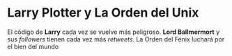 # Larry Plotter y La Orden del Unix

El código de **Larry** cada vez se vuelve más peligroso.
**Lord Ballmermort** y sus *followers* tienen cada vez más *retweets*.
La Orden del Fénix luchará por el bien del mundo
